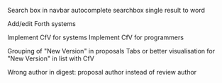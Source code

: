 Search box in navbar
autocomplete searchbox
single result to word


Add/edit Forth systems

Implement CfV for systems
Implement CfV for programmers


Grouping of "New Version" in proposals
Tabs or better visualisation for "New Version" in list with CfV


Wrong author in digest: proposal author instead of review author
